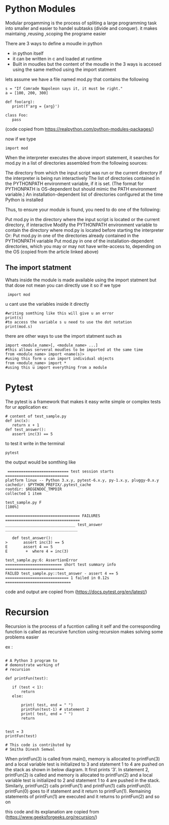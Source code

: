 # Python Modules 

Modular progamming is the process of spliting a large programming task into smaller and easier to handel subtasks (divide and conquer).
it makes maintaing ,reusing ,scoping the programe easier 

There are 3 ways to define a moudle in python 
* in python itself 
* it can be written in c and loaded at runtime 
* Built in moudles 
but the content of the moudle in the 3 ways is accesed  using the same method using the import statment 

lets assume we have a file named mod.py that contains the following 
 ``` 
 s = "If Comrade Napoleon says it, it must be right."
 a = [100, 200, 300]

 def foo(arg):
    print(f'arg = {arg}')

 class Foo:
    pass
 ```
(code copied from https://realpython.com/python-modules-packages/)

now if we type 
 ```
 import mod 
 ```
When the interpreter executes the above import statement, it searches for mod.py in a list of directories assembled from the following sources:

The directory from which the input script was run or the current directory if the interpreter is being run interactively
The list of directories contained in the PYTHONPATH environment variable, if it is set. (The format for PYTHONPATH is OS-dependent but should mimic the PATH environment variable.)
An installation-dependent list of directories configured at the time Python is installed 

Thus, to ensure your module is found, you need to do one of the following:

Put mod.py in the directory where the input script is located or the current directory, if interactive
Modify the PYTHONPATH environment variable to contain the directory where mod.py is located before starting the interpreter
Or: Put mod.py in one of the directories already contained in the PYTHONPATH variable
Put mod.py in one of the installation-dependent directories, which you may or may not have write-access to, depending on the OS
(copied from the article linked above)


## The import statment 
Whats inside the module is made available using the import statment but that dose not mean you can directly use it 
so if we type 
 ``` 
  import mod 
 ```
u cant use the variables inside it directly 
 ```
 #writing somthing like this will give u an error  
 print(s)
 #to access the variable s u need to use the dot notation 
 print(mod.s)
 ```
there are other ways to use the import statment such as

 ``` 
 import <module_name>[, <module_name> ...]
 #this allows serveral moudles to be imported at the same time 
 from <module_name> import <name(s)>
 #using this form u can import individual objects
 from <module_name> import *
 #using this u import everything from a module
 ```

# Pytest 
The pytest is a framework that makes it easy write simple or complex tests for ur application 
ex: 
 ```
 # content of test_sample.py
 def inc(x):
    return x + 1
 def test_answer():
    assert inc(3) == 5
 ``` 
to test it write in the terminal 
 ``` 
 pytest
 ```
the output would be somthing like 
 ```
  =========================== test session starts ============================
platform linux -- Python 3.x.y, pytest-6.x.y, py-1.x.y, pluggy-0.x.y
cachedir: $PYTHON_PREFIX/.pytest_cache
rootdir: $REGENDOC_TMPDIR
collected 1 item

test_sample.py F                                                     [100%]

================================= FAILURES =================================
_______________________________ test_answer ________________________________

    def test_answer():
>       assert inc(3) == 5
E       assert 4 == 5
E        +  where 4 = inc(3)

test_sample.py:6: AssertionError
========================= short test summary info ==========================
FAILED test_sample.py::test_answer - assert 4 == 5
============================ 1 failed in 0.12s =============================
 ```

code and output are copied from (https://docs.pytest.org/en/latest/)


# Recursion
Recursion is the process of a fucntion calling it self and the corresponding function is called as recursive function
using recursion makes solving some problems easier 

ex :
 ```
 
 # A Python 3 program to 
 # demonstrate working of 
 # recursion 
  
 def printFun(test): 
  
    if (test < 1): 
        return
    else: 
      
        print( test, end = " ") 
        printFun(test-1) # statement 2 
        print( test, end = " ") 
        return
      
  
 test = 3
 printFun(test) 
  
 # This code is contributed by 
 # Smitha Dinesh Semwal 

 ```

When printFun(3) is called from main(), memory is allocated to printFun(3) and a local variable test is initialized to 3 and statement 1 to 4 are pushed on the stack as shown in below diagram. It first prints ‘3’. In statement 2, printFun(2) is called and memory is allocated to printFun(2) and a local variable test is initialized to 2 and statement 1 to 4 are pushed in the stack. Similarly, printFun(2) calls printFun(1) and printFun(1) calls printFun(0). printFun(0) goes to if statement and it return to printFun(1). Remaining statements of printFun(1) are executed and it returns to printFun(2) and so on

this code and its explanation are copied from (https://www.geeksforgeeks.org/recursion/)


